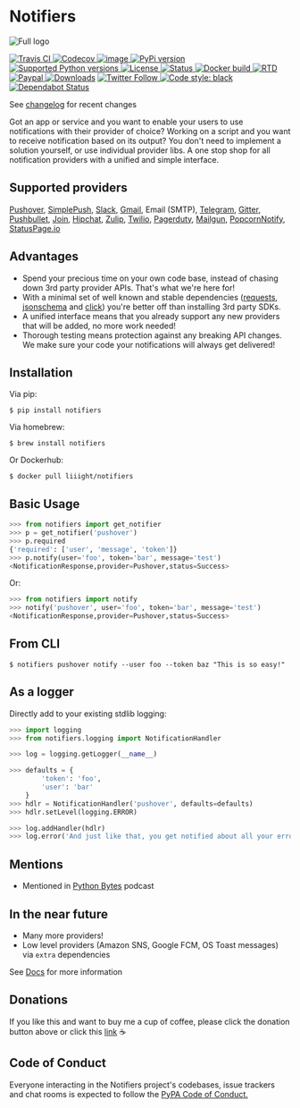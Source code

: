 Notifiers
=========
![Full logo](https://raw.githubusercontent.com/notifiers/notifiers/develop/assets/images/circle_full_logo.png)  

[![Travis CI](https://img.shields.io/travis/notifiers/notifiers/master.svg?style=flat-square) ](https://travis-ci.org/notifiers/notifiers) [![Codecov](https://img.shields.io/codecov/c/github/notifiers/notifiers/master.svg?style=flat-square) ](https://codecov.io/gh/notifiers/notifiers) [![image](https://img.shields.io/gitter/room/nwjs/nw.js.svg?style=flat-square) ](https://gitter.im/notifiers/notifiers) [![PyPi version](https://img.shields.io/pypi/v/notifiers.svg?style=flat-square) ](https://pypi.python.org/pypi/notifiers) [![Supported Python versions](https://img.shields.io/pypi/pyversions/notifiers.svg?style=flat-square) ](https://pypi.org/project/notifiers) [![License](https://img.shields.io/pypi/l/notifiers.svg?style=flat-square) ](https://choosealicense.com/licenses) [![Status](https://img.shields.io/pypi/status/notifiers.svg?style=flat-square) ](https://pypi.org/project/notifiers/) [![Docker build](https://img.shields.io/docker/build/liiight/notifiers.svg?style=flat-square) ](https://hub.docker.com/r/liiight/notifiers/) [![RTD](https://img.shields.io/readthedocs/notifiers.svg?style=flat-square) ](https://readthedocs.org/projects/notifiers/badge/?version=latest) [![Paypal](https://img.shields.io/badge/Donate-PayPal-green.svg?style=flat-square) ](https://paypal.me/notifiers) [![Downloads](http://pepy.tech/badge/notifiers)](http://pepy.tech/count/notifiers)
[![Twitter Follow](https://img.shields.io/twitter/follow/liiight.svg?style=flat-square&logo=twitter&label=Follow) ](https://twitter.com/liiight) [![Code style: black](https://img.shields.io/badge/code%20style-black-000000.svg)](https://github.com/ambv/black) [![Dependabot Status](https://api.dependabot.com/badges/status?host=github&repo=notifiers/notifiers)](https://dependabot.com)

 

See [changelog](http://notifiers.readthedocs.io/en/latest/changelog.html) for recent changes

Got an app or service and you want to enable your users to use notifications with their provider of choice? Working on a script and you want to receive notification based on its output? You don't need to implement a solution yourself, or use individual provider libs. A one stop shop for all notification providers with a unified and simple interface.

Supported providers
-------------------

[Pushover](https://pushover.net/), [SimplePush](https://simplepush.io/), [Slack](https://api.slack.com/), [Gmail](https://www.google.com/gmail/about/), Email (SMTP), [Telegram](https://telegram.org/), [Gitter](https://gitter.im), [Pushbullet](https://www.pushbullet.com), [Join](https://joaoapps.com/join/), [Hipchat](https://www.hipchat.com/docs/apiv2), [Zulip](https://zulipchat.com/), [Twilio](https://www.twilio.com/), [Pagerduty](https://www.pagerduty.com), [Mailgun](https://www.mailgun.com/), [PopcornNotify](https://popcornnotify.com), [StatusPage.io](https://statuspage.io)

Advantages
----------

-   Spend your precious time on your own code base, instead of chasing down 3rd party provider APIs. That's what we're here for!
-   With a minimal set of well known and stable dependencies ([requests](https://pypi.python.org/pypi/requests), [jsonschema](https://pypi.python.org/pypi/jsonschema/2.6.0) and [click](https://pypi.python.org/pypi/click/6.7)) you're better off than installing 3rd party SDKs.
-   A unified interface means that you already support any new providers that will be added, no more work needed!
-   Thorough testing means protection against any breaking API changes. We make sure your code your notifications will always get delivered!

Installation
------------

Via pip:
```
$ pip install notifiers
```
Via homebrew:
```
$ brew install notifiers
```
Or Dockerhub:
```
$ docker pull liiight/notifiers
```
Basic Usage
-----------

```python
>>> from notifiers import get_notifier
>>> p = get_notifier('pushover')
>>> p.required
{'required': ['user', 'message', 'token']}
>>> p.notify(user='foo', token='bar', message='test')
<NotificationResponse,provider=Pushover,status=Success>
```

Or:
```python
>>> from notifiers import notify
>>> notify('pushover', user='foo', token='bar', message='test')
<NotificationResponse,provider=Pushover,status=Success>
```

From CLI
--------

```text
$ notifiers pushover notify --user foo --token baz "This is so easy!"
```

As a logger
-----------

Directly add to your existing stdlib logging:

```python
>>> import logging
>>> from notifiers.logging import NotificationHandler

>>> log = logging.getLogger(__name__)

>>> defaults = {
        'token': 'foo',
        'user': 'bar'
    }
>>> hdlr = NotificationHandler('pushover', defaults=defaults)
>>> hdlr.setLevel(logging.ERROR)

>>> log.addHandler(hdlr)
>>> log.error('And just like that, you get notified about all your errors!')
```

Mentions
--------

- Mentioned in [Python Bytes](https://pythonbytes.fm/episodes/show/67/result-of-moving-python-to-github) podcast

In the near future 
------------------

-   Many more providers!
-   Low level providers (Amazon SNS, Google FCM, OS Toast messages) via `extra` dependencies

See [Docs](http://notifiers.readthedocs.io/) for more information

Donations
---------

If you like this and want to buy me a cup of coffee, please click the donation button above or click this [link](https://paypal.me/notifiers) ☕

Code of Conduct
---------------
Everyone interacting in the Notifiers project's codebases, issue trackers and chat rooms is expected to follow the [PyPA Code of Conduct.](https://www.pypa.io/en/latest/code-of-conduct/)
